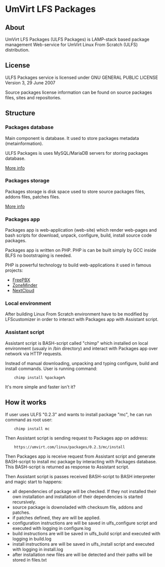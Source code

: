 # UmVirt LFS Packages

## About

UmVirt LFS Packages (ULFS Packages) is LAMP-stack based package management Web-service for UmVirt Linux From Scratch (ULFS) distribution. 

## License

ULFS Packages service is licensed under GNU GENERAL PUBLIC LICENSE Version 3, 29 June 2007

Source packages license information can be found on source packages files, sites and repositories.

## Structure

### Packages database

Main component is database. It used to store packages metadata (metainformation).

ULFS Packages is uses MySQL/MariaDB servers for storing packages database.

[More info](DATABASE.md)

### Packages storage

Packages storage is disk space used to store source packages files, addons files, patches files.

[More info](STORAGE.md)

### Packages app

Packages app is web-application (web-site) which render web-pages and bash scripts for download, unpack, configure, build, install source code packages.

Packages app is written on PHP. PHP is can be built simply by GCC inside BLFS no bootstraping is needed.

PHP is powerful technology to build web-applications it used in famous projects:

* [FreePBX](https://github.com/FreePBX/core) 
* [ZoneMinder](https://github.com/ZoneMinder/zoneminder)
* [NextCloud](https://github.com/nextcloud/server) 

### Local environment

After building Linux From Scratch environment have to be modified by LFScustomizer in order to interact with Packages app with Assistant script.

### Assistant script

Assistant script is BASH-script called "chimp" which installed on local environment (usualy in /bin directory) and interact with Packages app over network via HTTP requests.

Instead of manual downloading, unpacking and typing configure, build and install commands. User is running command:

        chimp install %package%

It's more simple and faster isn't it?

## How it works

If user uses ULFS "0.2.3" and wants to install package "mc", he can run command as root user:

        chimp install mc

Then Assistant script is sending request to Packages app on address:

        https://umvirt.com/linux/packages/0.2.3/mc/install

Then Packages app is receive request from Assistant script and generate BASH-script to install mc package by interacting with Packages database.
This BASH-script is returned as response to Assistant script.

Then Assistant script is passes received BASH-script to BASH interpreter and magic start to happens:

- all dependencies of package will be checked. If they not installed their own installation and installation of their dependencies is started recursively.
- source package is downoladed with checksum file, addons and patches.
- if patches defined, they are will be applied.
- configuration instructions are will be saved in ulfs_configure script and executed with logging in configure.log
- build instructions are will be saved in ulfs_build script and executed with logging in build.log
- install instructions are will be saved in ulfs_install script and executed with logging in install.log
- after installation new files are will be detected and their paths will be stored in files.txt







